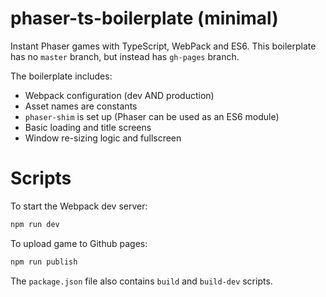# phaser-ts-boilerplate (minimal)
Instant Phaser games with TypeScript, WebPack and ES6.
This boilerplate has no `master` branch, but instead has `gh-pages` branch.

The boilerplate includes:
* Webpack configuration (dev AND production)
* Asset names are constants
* `phaser-shim` is set up (Phaser can be used as an ES6 module)
* Basic loading and title screens
* Window re-sizing logic and fullscreen

# Scripts

To start the Webpack dev server:

```bash
npm run dev
```

To upload game to Github pages:

```bash
npm run publish
```

The `package.json` file also contains `build` and `build-dev` scripts.
